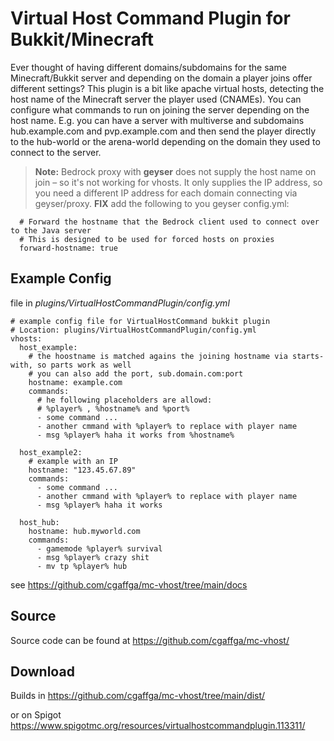 
# Virtual Host Command Plugin for Bukkit/Minecraft
Ever thought of having different domains/subdomains for the same Minecraft/Bukkit server and depending on the domain a player joins offer different settings?
This plugin is a bit like apache virtual hosts, detecting the host name of the Minecraft server the player used (CNAMEs). You can configure what commands to run on joining the server depending on the host name. E.g. you can have a server with multiverse and subdomains hub.example.com and pvp.example.com and then send the player directly to the hub-world or the arena-world depending on the domain they used to connect to the server.
> **Note:** Bedrock proxy with **geyser** does not supply the host name on join – so it's not working for vhosts. It only supplies the IP address, so you need a different IP address for each domain connecting via geyser/proxy.
> **FIX** add the following to you geyser config.yml:
 
      # Forward the hostname that the Bedrock client used to connect over to the Java server
      # This is designed to be used for forced hosts on proxies
      forward-hostname: true


## Example Config
file in *plugins/VirtualHostCommandPlugin/config.yml*

    # example config file for VirtualHostCommand bukkit plugin
    # Location: plugins/VirtualHostCommandPlugin/config.yml
    vhosts:
      host_example:
        # the hoostname is matched agains the joining hostname via starts-with, so parts work as well
        # you can also add the port, sub.domain.com:port
        hostname: example.com
        commands:
          # he following placeholders are allowd:
          # %player% , %hostname% and %port%
          - some command ...
          - another cmmand with %player% to replace with player name
          - msg %player% haha it works from %hostname%
    
      host_example2:
        # example with an IP
        hostname: "123.45.67.89"
        commands:
          - some command ...
          - another cmmand with %player% to replace with player name
          - msg %player% haha it works
    
      host_hub:
        hostname: hub.myworld.com
        commands:
          - gamemode %player% survival
          - msg %player% crazy shit
          - mv tp %player% hub
          
see https://github.com/cgaffga/mc-vhost/tree/main/docs


## Source
Source code can be found at https://github.com/cgaffga/mc-vhost/

## Download
Builds in https://github.com/cgaffga/mc-vhost/tree/main/dist/

or on Spigot https://www.spigotmc.org/resources/virtualhostcommandplugin.113311/

